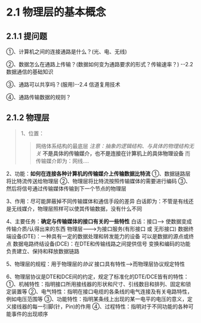 # 2.1 物理层的基本概念

## 2.1.1 提问题
  ①、计算机之间的连接通路是什么？(光、电、无线)
  
  ②、数据怎么在通路上传输？(数据如何变为通路要求的形式？传输速率？) --2.2 数据通信的基础知识
  
  ③、通路可以共享吗？(服用)--2.4 信道复用技术
  
  ④、通路传输数据的规则？
  
## 2.1.2 物理层
> 1、位置：
>> 网络体系结构的最底层
>> *注意：抽象的逻辑结构、与具体的物理结构无关*
>> **不是具体的传输媒介，也不是连接在计算机上的具体物理设备**
>> 而传输媒介即为：网线....
   
  2、功能：**如何在连接各种计算机的传输媒介上传输数据比特流**
          ①、数据链路层将比特流传送给物理层
          ②、物理层将比特流按照传输媒体的需要进行编码
          ③、然后将信号通过传输媒体传输到下一个节点的物理层
  
  3、作用：尽可能屏蔽掉不同传输媒体和通信手段的差异
           白话即为：不管是有线还是无线媒介，物理层照样可以使其传输数据，没有什么不同
  
  4、主要任务：**确定与传输媒体的接口有关的一些特性**
              白话：接口--> 使数据变成传输介质/认得出来的东西
                    物理层--->为接口服务(有形接口 或 无形接口)
              数据终端设备(DTE)：一种具有一定的数据处理和转发能力的设备
                                可以是数据的源点或终点
              数据电路终结设备(DCE)：在DTE和传输线路之间提供信号
                                    变换和编码的功能
                                    负责建立、保持和释放数据链路
              
  5、物理层的规程：用于物理层的*协议*
                  接口具有特性-->而物理层协议规定特性
                  
  6、物理层协议是DTE和DCE间的约定，规定了标准化的DTE/DCE皆有的特性：
        ①、机械特性：指明接口所用接线器的形状和尺寸、引线数目和排列、固定和锁定装置等
        ②、电气特性：指明在接口电缆的各条线的电气连接及有关电路特性，例如电压范围等
        ③、功能特性：指明某条线上出现的某一电平的电压的意义，定义接线器的每一引脚(针，Pin)的作用
        ④、过程特性：指明对于不同功能的各种可能事件的出现顺序
  
  
  
  
  
  
  
  
  
  
  
  
  
  
